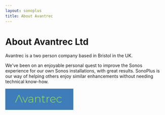 ```yaml
---
layout: sonoplus
title: About Avantrec
---
```


# About Avantrec Ltd

Avantrec is a two person company based in Bristol in the UK.

We've been on an enjoyable personal quest to improve the Sonos experience for our own Sonos installations, with great results. SonoPlus is our way of helping others enjoy similar enhancements without needing technical know-how.

![Avantrec](/images/avantrec-rect-logo.png)